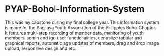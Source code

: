 # PYAP-Bohol-Information-System
This was my capstone during my final college year. This information system is made for the Pag-asa Youth Association of the Philippies Bohol Chapter. It features multi-step recording of member data, monitoring of youth members, admin and lgu-user functionalities, centralize tabular and graphical reports, automatic age updates of members, drag and drop image upload, responsive design and etc.
